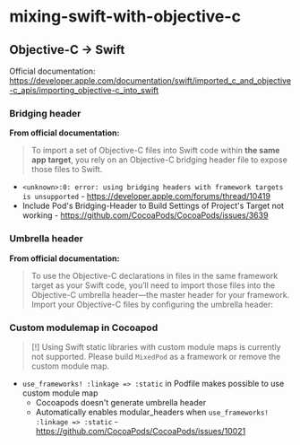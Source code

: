 # mixing-swift-with-objective-c

## Objective-C -> Swift

Official documentation: https://developer.apple.com/documentation/swift/imported_c_and_objective-c_apis/importing_objective-c_into_swift

### Bridging header

**From official documentation:**

> To import a set of Objective-C files into Swift code within **the same app target**, you rely on an Objective-C bridging header file to expose those files to Swift.

- `<unknown>:0: error: using bridging headers with framework targets is unsupported` - https://developer.apple.com/forums/thread/10419
- Include Pod's Bridging-Header to Build Settings of Project's Target not working - https://github.com/CocoaPods/CocoaPods/issues/3639
  
### Umbrella header

**From official documentation:**

> To use the Objective-C declarations in files in the same framework target as your Swift code, you’ll need to import those files into the Objective-C umbrella header—the master header for your framework. Import your Objective-C files by configuring the umbrella header:

### Custom modulemap in Cocoapod

> [!] Using Swift static libraries with custom module maps is currently not supported. Please build `MixedPod` as a framework or remove the custom module map.

- `use_frameworks! :linkage => :static` in Podfile makes possible to use custom module map
    - Cocoapods doesn't generate umbrella header
    - Automatically enables modular_headers when `use_frameworks! :linkage => :static` - https://github.com/CocoaPods/CocoaPods/issues/10021
